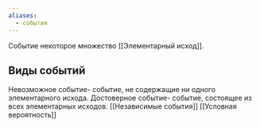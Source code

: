 ```yaml
---
aliases:
  - события
---
```


Событие некоторое множество [[Элементарный исход]]. 

## Виды событий
Невозможное событие- событие, не содержащие ни одного элементарного исхода.
Достоверное событие- событие, состоящее из всех элементарных исходов.
[[Независимые события]]
[[Условная вероятность]]